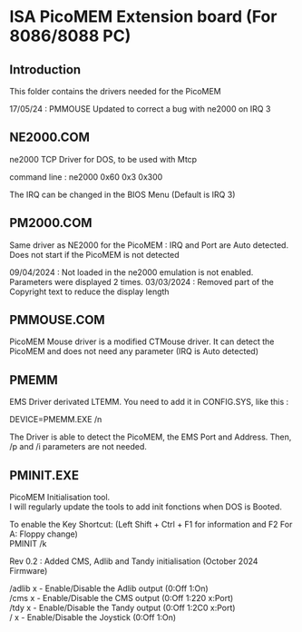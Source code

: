 # ISA PicoMEM Extension board (For 8086/8088 PC)

## Introduction
This folder contains the drivers needed for the PicoMEM

17/05/24 : PMMOUSE Updated to correct a bug with ne2000 on IRQ 3

## NE2000.COM

ne2000 TCP Driver for DOS, to be used with Mtcp

command line : ne2000 0x60 0x3 0x300

The IRQ can be changed in the BIOS Menu (Default is IRQ 3)

## PM2000.COM

Same driver as NE2000 for the PicoMEM : IRQ and Port are Auto detected.
Does not start if the PicoMEM is not detected

09/04/2024 : Not loaded in the ne2000 emulation is not enabled. Parameters were displayed 2 times.
03/03/2024 : Removed part of the Copyright text to reduce the display length

## PMMOUSE.COM

PicoMEM Mouse driver is a modified CTMouse driver.
It can detect the PicoMEM and does not need any parameter (IRQ is Auto detected)

## PMEMM

EMS Driver derivated LTEMM.
You need to add it in CONFIG.SYS, like this :

DEVICE=PMEMM.EXE /n

The Driver is able to detect the PicoMEM, the EMS Port and Address.
Then, /p and /i parameters are not needed.

## PMINIT.EXE

PicoMEM Initialisation tool.<br />
I will regularly update the tools to add init fonctions when DOS is Booted.<br />

To enable the Key Shortcut: (Left Shift + Ctrl + F1 for information and F2 For A: Floppy change)<br />
PMINIT /k

Rev 0.2 : Added CMS, Adlib and Tandy initialisation (October 2024 Firmware)<br />

/adlib x  - Enable/Disable the Adlib output (0:Off 1:On)<br />
/cms x    - Enable/Disable the CMS output   (0:Off 1:220 x:Port)<br />
/tdy x    - Enable/Disable the Tandy output (0:Off 1:2C0 x:Port)<br />
/ x       - Enable/Disable the Joystick     (0:Off 1:On)<br />

